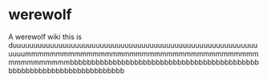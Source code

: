 # werewolf
A werewolf wiki
this is duuuuuuuuuuuuuuuuuuuuuuuuuuuuuuuuuuuuuuuuuuuuuuuuuuuuuuuuuuuuuuummmmmmmmmmmmmmmmmmmmmmmmmmmmmmmmmmmmmmmmmmmmmmmmbbbbbbbbbbbbbbbbbbbbbbbbbbbbbbbbbbbbbbbbbbbbbbbbbbbbbbbbbbbbbbbbbbbbbbb
